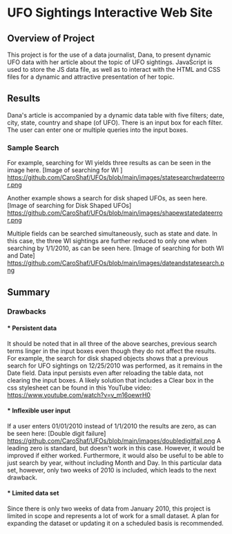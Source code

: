 # UFO Sightings Interactive Web Site

## Overview of Project
This project is for the use of a data journalist, Dana, to present dynamic UFO data with her article about the topic of UFO sightings.  JavaScript is used to store the JS data
file, as well as to interact with the HTML and CSS files for a dynamic and attractive presentation of her topic.

## Results
Dana's article is accompanied by a dynamic data table with five filters; date, city, state, country and shape (of UFO).  There is an input box for each filter.  The user can enter
one or multiple queries into the input boxes.  

### Sample Search
For example, searching for WI yields three results as can be seen in the image here.
[Image of searching for WI ] https://github.com/CaroShaf/UFOs/blob/main/images/statesearchwdateerror.png

Another example shows a search for disk shaped UFOs, as seen here.
[Image of searching for Disk Shaped UFOs] https://github.com/CaroShaf/UFOs/blob/main/images/shapewstatedateerror.png

Multiple fields can be searched simultaneously, such as state and date.  In this case, the three WI sightings are further reduced to only one when searching by 1/1/2010, as can be seen here.
[Image of searching for both WI and Date] https://github.com/CaroShaf/UFOs/blob/main/images/dateandstatesearch.png


## Summary
### Drawbacks
#### * Persistent data
It should be noted that in all three of the above searches, previous search terms linger in the input boxes even though they do not affect the results.  For
example, the search for disk shaped objects shows that a previous search for UFO sightings on 12/25/2010 was performed, as it remains in the Date field.  Data input persists
even after reloading the table data, not clearing the input boxes.  A likely solution that includes a Clear box in the css stylesheet can be found in this YouTube video: 
https://www.youtube.com/watch?v=v_m16oewrH0
#### * Inflexible user input
If a user enters 01/01/2010 instead of 1/1/2010 the results are zero, as can be seen here:
[Double digit failure] https://github.com/CaroShaf/UFOs/blob/main/images/doubledigitfail.png
A leading zero is standard, but doesn't work in this case.  However, it would be improved if either worked.  Furthermore, it would also be useful to be able to just search by
year, without including Month and Day.  In this particular data set, however, only two weeks of 2010 is included, which leads to the next drawback.
#### * Limited data set
Since there is only two weeks of data from January 2010, this project is limited in scope and represents a lot of work for a small dataset.   A plan for expanding the dataset or
updating it on a scheduled basis is recommended.

